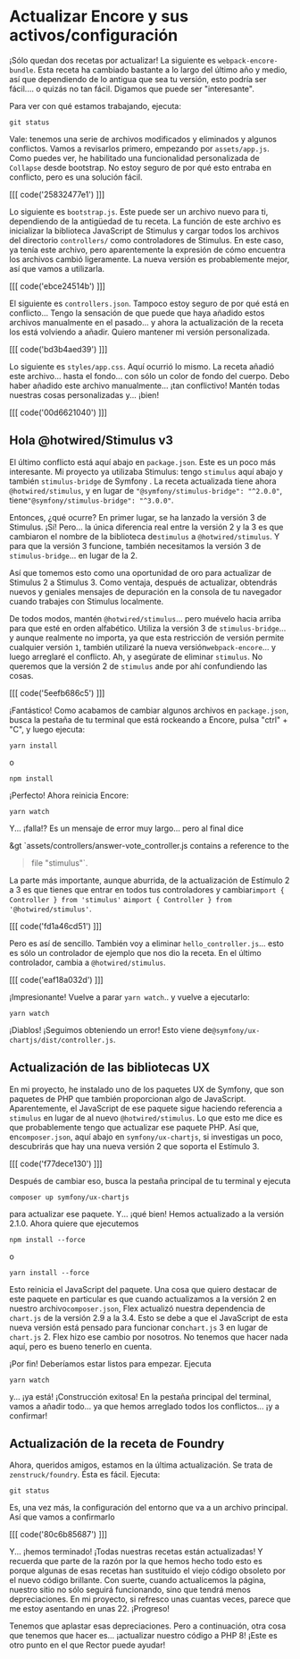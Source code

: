 # Actualizar Encore y sus activos/configuración

¡Sólo quedan dos recetas por actualizar! La siguiente es `webpack-encore-bundle`. Esta receta ha cambiado bastante a lo largo del último año y medio, así que dependiendo de lo antigua que sea tu versión, esto podría ser fácil.... o quizás no tan fácil. Digamos que puede ser "interesante".

Para ver con qué estamos trabajando, ejecuta:

```terminal
git status
```

Vale: tenemos una serie de archivos modificados y eliminados y algunos conflictos. Vamos a revisarlos primero, empezando por `assets/app.js`. Como puedes ver, he habilitado una funcionalidad personalizada de `Collapse` desde bootstrap. No estoy seguro de por qué esto entraba en conflicto, pero es una solución fácil.

[[[ code('25832477e1') ]]]

Lo siguiente es `bootstrap.js`. Este puede ser un archivo nuevo para ti, dependiendo de la antigüedad de tu receta. La función de este archivo es inicializar la biblioteca JavaScript de Stimulus y cargar todos los archivos del directorio `controllers/` como controladores de Stimulus. En este caso, ya tenía este archivo, pero aparentemente la expresión de cómo encuentra los archivos cambió ligeramente. La nueva versión es probablemente mejor, así que vamos a utilizarla.

[[[ code('ebce24514b') ]]]

El siguiente es `controllers.json`. Tampoco estoy seguro de por qué está en conflicto... Tengo la sensación de que puede que haya añadido estos archivos manualmente en el pasado... y ahora la actualización de la receta los está volviendo a añadir. Quiero mantener mi versión personalizada.

[[[ code('bd3b4aed39') ]]]

Lo siguiente es `styles/app.css`. Aquí ocurrió lo mismo. La receta añadió este archivo... hasta el fondo... con sólo un color de fondo del cuerpo. Debo haber añadido este archivo manualmente... ¡tan conflictivo! Mantén todas nuestras cosas personalizadas y... ¡bien!

[[[ code('00d6621040') ]]]

## Hola @hotwired/Stimulus v3

El último conflicto está aquí abajo en `package.json`. Este es un poco más interesante. Mi proyecto ya utilizaba Stimulus: tengo `stimulus` aquí abajo y también `stimulus-bridge` de Symfony . La receta actualizada tiene ahora `@hotwired/stimulus`, y en lugar de `"@symfony/stimulus-bridge": "^2.0.0"`, tiene`"@symfony/stimulus-bridge": "^3.0.0"`.

Entonces, ¿qué ocurre? En primer lugar, se ha lanzado la versión 3 de Stimulus. ¡Sí! Pero... la única diferencia real entre la versión 2 y la 3 es que cambiaron el nombre de la biblioteca de`stimulus` a `@hotwired/stimulus`. Y para que la versión 3 funcione, también necesitamos la versión 3 de `stimulus-bridge`... en lugar de la 2.

Así que tomemos esto como una oportunidad de oro para actualizar de Stimulus 2 a Stimulus 3. Como ventaja, después de actualizar, obtendrás nuevos y geniales mensajes de depuración en la consola de tu navegador cuando trabajes con Stimulus localmente.

De todos modos, mantén `@hotwired/stimulus`... pero muévelo hacia arriba para que esté en orden alfabético. Utiliza la versión 3 de `stimulus-bridge`... y aunque realmente no importa, ya que esta restricción de versión permite cualquier versión `1`, también utilizaré la nueva versión`webpack-encore`... y luego arreglaré el conflicto. Ah, y asegúrate de eliminar `stimulus`. No queremos que la versión 2 de `stimulus` ande por ahí confundiendo las cosas.

[[[ code('5eefb686c5') ]]]

¡Fantástico! Como acabamos de cambiar algunos archivos en `package.json`, busca la pestaña de tu terminal que está rockeando a Encore, pulsa "ctrl" + "C", y luego ejecuta:

```terminal
yarn install
```

o

```terminal
npm install
```

¡Perfecto! Ahora reinicia Encore:

```terminal
yarn watch
```

Y... ¡falla!? Es un mensaje de error muy largo... pero al final dice

&gt `assets/controllers/answer-vote_controller.js contains a reference to the
> file "stimulus"`.

La parte más importante, aunque aburrida, de la actualización de Estímulo 2 a 3 es que tienes que entrar en todos tus controladores y cambiar`import { Controller } from 'stimulus'` a`import { Controller } from '@hotwired/stimulus'`.

[[[ code('fd1a46cd51') ]]]

Pero es así de sencillo. También voy a eliminar `hello_controller.js`... esto es sólo un controlador de ejemplo que nos dio la receta. En el último controlador, cambia a `@hotwired/stimulus`.

[[[ code('eaf18a032d') ]]]

¡Impresionante! Vuelve a parar `yarn watch`.. y vuelve a ejecutarlo:

```terminal-silent
yarn watch
```

¡Diablos! ¡Seguimos obteniendo un error! Esto viene de`@symfony/ux-chartjs/dist/controller.js`.

## Actualización de las bibliotecas UX

En mi proyecto, he instalado uno de los paquetes UX de Symfony, que son paquetes de PHP que también proporcionan algo de JavaScript. Aparentemente, el JavaScript de ese paquete sigue haciendo referencia a `stimulus` en lugar de al nuevo `@hotwired/stimulus`. Lo que esto me dice es que probablemente tengo que actualizar ese paquete PHP. Así que, en`composer.json`, aquí abajo en `symfony/ux-chartjs`, si investigas un poco, descubrirás que hay una nueva versión 2 que soporta el Estímulo 3.

[[[ code('f77dece130') ]]]

Después de cambiar eso, busca la pestaña principal de tu terminal y ejecuta

```terminal
composer up symfony/ux-chartjs
```

para actualizar ese paquete. Y... ¡qué bien! Hemos actualizado a la versión 2.1.0. Ahora quiere que ejecutemos

```terminal
npm install --force
```

o

```terminal
yarn install --force
```

Esto reinicia el JavaScript del paquete. Una cosa que quiero destacar de este paquete en particular es que cuando actualizamos a la versión 2 en nuestro archivo`composer.json`, Flex actualizó nuestra dependencia de `chart.js` de la versión 2.9 a la 3.4. Esto se debe a que el JavaScript de esta nueva versión está pensado para funcionar con`chart.js` 3 en lugar de `chart.js` 2. Flex hizo ese cambio por nosotros. No tenemos que hacer nada aquí, pero es bueno tenerlo en cuenta.

¡Por fin! Deberíamos estar listos para empezar. Ejecuta

```terminal
yarn watch
```

y... ¡ya está! ¡Construcción exitosa! En la pestaña principal del terminal, vamos a añadir todo... ya que hemos arreglado todos los conflictos... ¡y a confirmar!

## Actualización de la receta de Foundry

Ahora, queridos amigos, estamos en la última actualización. Se trata de `zenstruck/foundry`. Ésta es fácil. Ejecuta:

```terminal
git status
```

Es, una vez más, la configuración del entorno que va a un archivo principal. Así que vamos a confirmarlo 

[[[ code('80c6b85687') ]]]

Y... ¡hemos terminado! ¡Todas nuestras recetas están actualizadas! Y recuerda que parte de la razón por la que hemos hecho todo esto es porque algunas de esas recetas han sustituido el viejo código obsoleto por el nuevo código brillante. Con suerte, cuando actualicemos la página, nuestro sitio no sólo seguirá funcionando, sino que tendrá menos depreciaciones. En mi proyecto, si refresco unas cuantas veces, parece que me estoy asentando en unas 22. ¡Progreso!

Tenemos que aplastar esas depreciaciones. Pero a continuación, otra cosa que tenemos que hacer es... ¡actualizar nuestro código a PHP 8! ¡Este es otro punto en el que Rector puede ayudar!
